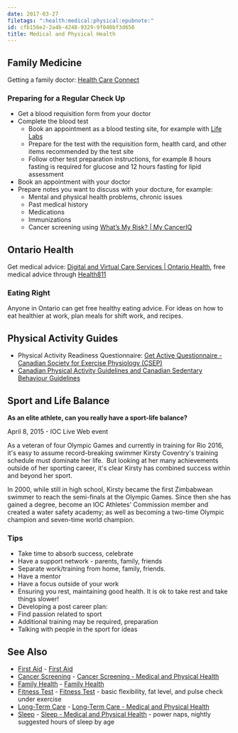 ```yaml
---
date: 2017-03-27
filetags: ":health:medical:physical:epubnote:"
id: cfb156e2-2a4b-4248-9329-9f040bf3d656
title: Medical and Physical Health
---
```


## Family Medicine

Getting a family doctor: [Health Care
Connect](https://www.ontario.ca/page/find-family-doctor-or-nurse-practitioner)

### Preparing for a Regular Check Up

- Get a blood requisition form from your doctor
- Complete the blood test
  - Book an appointment as a blood testing site, for example with [Life
    Labs](https://www.lifelabs.com/)
  - Prepare for the test with the requisition form, health card, and
    other items recommended by the test site
  - Follow other test preparation instructions, for example 8 hours
    fasting is required for glucose and 12 hours fasting for lipid
    assessment
- Book an appointment with your doctor
- Prepare notes you want to discuss with your docture, for example:
  - Mental and physical health problems, chronic issues
  - Past medical history
  - Medications
  - Immunizations
  - Cancer screening using [What’s My Risk? \| My
    CancerIQ](https://www.mycanceriq.ca/Cancers/Risk)

## Ontario Health

Get medical advice: [Digital and Virtual Care Services \| Ontario
Health](https://www.ontariohealth.ca/getting-health-care/digital-virtual-services),
free medical advice through [Health811](https://health811.ontario.ca)

### Eating Right

Anyone in Ontario can get free healthy eating advice. For ideas on how
to eat healthier at work, plan meals for shift work, and recipes.

## Physical Activity Guides

- Physical Activity Readiness Questionnaire: [Get Active Questionnaire -
  Canadian Society for Exercise Physiology
  (CSEP)](https://csep.ca/2021/01/20/pre-screening-for-physical-activity/)
- [Canadian Physical Activity Guidelines and Canadian Sedentary
  Behaviour Guidelines](http://www.csep.ca/)

## Sport and Life Balance

**As an elite athlete, can you really have a sport-life balance?**

April 8, 2015 - IOC Live Web event

As a veteran of four Olympic Games and currently in training for Rio
2016, it's easy to assume record-breaking swimmer Kirsty Coventry's
training schedule must dominate her life.  But looking at her many
achievements outside of her sporting career, it's clear Kirsty has
combined success within and beyond her sport.

In 2000, while still in high school, Kirsty became the first Zimbabwean
swimmer to reach the semi-finals at the Olympic Games. Since then she
has gained a degree, become an IOC Athletes' Commission member and
created a water safety academy; as well as becoming a two-time Olympic
champion and seven-time world champion.

### Tips

- Take time to absorb success, celebrate
- Have a support network - parents, family, friends
- Separate work/training from home, family, friends.
- Have a mentor
- Have a focus outside of your work
- Ensuring you rest, maintaining good health. It is ok to take rest and
  take things slower!
- Developing a post career plan:
- Find passion related to sport
- Additional training may be required, preparation
- Talking with people in the sport for ideas

## See Also

- [First Aid](../610-health-edu-first-aid) - [First
  Aid](id:6cb48881-9290-43dd-945b-efaf6c5a7ecd)
- [Cancer Screening](../610-health-medical-cancer-screening) - [Cancer
  Screening - Medical and Physical
  Health](id:38165ca7-b6dd-4550-8d85-bc72c2e2a40e)
- [Family Health](../610-health-medical-family-health) - [Family
  Health](id:22581bf1-4397-4827-b393-bfec1f840bf5)
- [Fitness Test](../610-health-medical-fitness-test) - [Fitness
  Test](id:b663c559-e626-4080-84e6-2a47ecd89e4c) - basic flexibility,
  fat level, and pulse check under exercise
- [Long-Term
  Care](../360-social-services-health-medical-long-term-care) -
  [Long-Term Care - Medical and Physical
  Health](id:44f19aa1-4ef3-4f0a-a5e0-ef64da79c659)
- [Sleep](../610-health-medical-sleep) - [Sleep - Medical and Physical
  Health](id:964cb438-cb54-46ba-8a39-403aaca47e88) - power naps, nightly
  suggested hours of sleep by age
